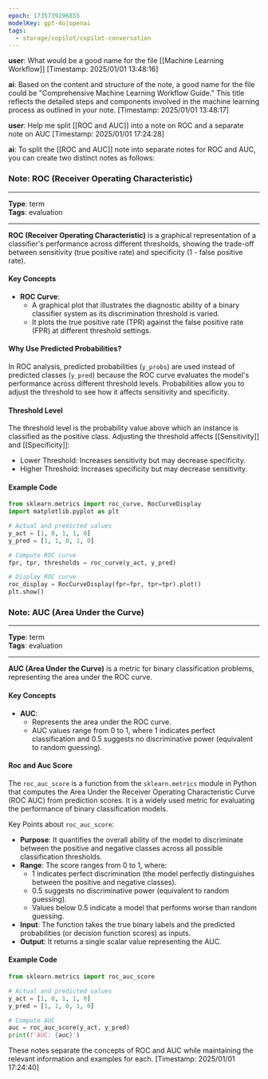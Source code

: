 ```yaml
---
epoch: 1735739296855
modelKey: gpt-4o|openai
tags:
  - storage/copilot/copilot-conversation
---
```


**user**: What would be a good name for the file [[Machine Learning Workflow]]
[Timestamp: 2025/01/01 13:48:16]

**ai**: Based on the content and structure of the note, a good name for the file could be "Comprehensive Machine Learning Workflow Guide." This title reflects the detailed steps and components involved in the machine learning process as outlined in your note.
[Timestamp: 2025/01/01 13:48:17]

**user**: Help me split [[ROC and AUC]] into a note on ROC and a separate note on AUC
[Timestamp: 2025/01/01 17:24:28]

**ai**: To split the [[ROC and AUC]] note into separate notes for ROC and AUC, you can create two distinct notes as follows:

### Note: ROC (Receiver Operating Characteristic)

---

**Type**: term  
**Tags**: evaluation

---

**ROC (Receiver Operating Characteristic)** is a graphical representation of a classifier's performance across different thresholds, showing the trade-off between sensitivity (true positive rate) and specificity (1 - false positive rate).

#### Key Concepts

- **ROC Curve**: 
  - A graphical plot that illustrates the diagnostic ability of a binary classifier system as its discrimination threshold is varied.
  - It plots the true positive rate (TPR) against the false positive rate (FPR) at different threshold settings.

#### Why Use Predicted Probabilities?

In ROC analysis, predicted probabilities (`y_probs`) are used instead of predicted classes (`y_pred`) because the ROC curve evaluates the model's performance across different threshold levels. Probabilities allow you to adjust the threshold to see how it affects sensitivity and specificity.

#### Threshold Level

The threshold level is the probability value above which an instance is classified as the positive class. Adjusting the threshold affects [[Sensitivity]] and [[Specificity]]:
  - Lower Threshold: Increases sensitivity but may decrease specificity.
  - Higher Threshold: Increases specificity but may decrease sensitivity.

#### Example Code

```python
from sklearn.metrics import roc_curve, RocCurveDisplay
import matplotlib.pyplot as plt

# Actual and predicted values
y_act = [1, 0, 1, 1, 0]
y_pred = [1, 1, 0, 1, 0]

# Compute ROC curve
fpr, tpr, thresholds = roc_curve(y_act, y_pred)

# Display ROC curve
roc_display = RocCurveDisplay(fpr=fpr, tpr=tpr).plot()
plt.show()
```

### Note: AUC (Area Under the Curve)

---

**Type**: term  
**Tags**: evaluation

---

**AUC (Area Under the Curve)** is a metric for binary classification problems, representing the area under the ROC curve.

#### Key Concepts

- **AUC**:
  - Represents the area under the ROC curve.
  - AUC values range from 0 to 1, where 1 indicates perfect classification and 0.5 suggests no discriminative power (equivalent to random guessing).

#### Roc and Auc Score

The `roc_auc_score` is a function from the `sklearn.metrics` module in Python that computes the Area Under the Receiver Operating Characteristic Curve (ROC AUC) from prediction scores. It is a widely used metric for evaluating the performance of binary classification models.

Key Points about `roc_auc_score`:
- **Purpose**: It quantifies the overall ability of the model to discriminate between the positive and negative classes across all possible classification thresholds.
- **Range**: The score ranges from 0 to 1, where:
  - 1 indicates perfect discrimination (the model perfectly distinguishes between the positive and negative classes).
  - 0.5 suggests no discriminative power (equivalent to random guessing).
  - Values below 0.5 indicate a model that performs worse than random guessing.
- **Input**: The function takes the true binary labels and the predicted probabilities (or decision function scores) as inputs.
- **Output**: It returns a single scalar value representing the AUC.

#### Example Code

```python
from sklearn.metrics import roc_auc_score

# Actual and predicted values
y_act = [1, 0, 1, 1, 0]
y_pred = [1, 1, 0, 1, 0]

# Compute AUC
auc = roc_auc_score(y_act, y_pred)
print(f'AUC: {auc}')
```

These notes separate the concepts of ROC and AUC while maintaining the relevant information and examples for each.
[Timestamp: 2025/01/01 17:24:40]
